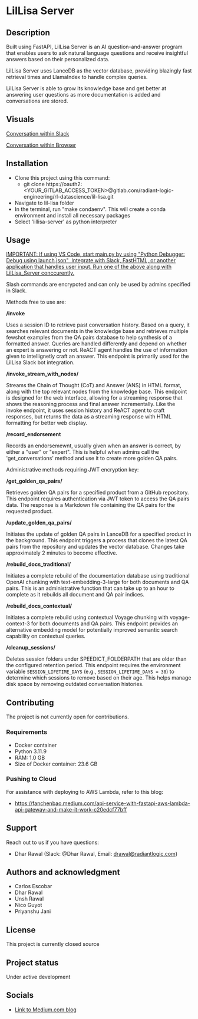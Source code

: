 # LilLisa Server
## Description

Built using FastAPI, LilLisa Server is an AI question-and-answer program that enables users to ask natural language questions and receive insightful answers based on their personalized data.

LilLisa Server uses LanceDB as the vector database, providing blazingly fast retrieval times and LlamaIndex to handle complex queries.

LilLisa Server is able to grow its knowledge base and get better at answering user questions as more documentation is added and conversations are stored.

## Visuals

[Conversation within Slack](./visuals/conversation_slack.png)

[Conversation within Browser](./visuals/conversation_web.png)

## Installation

- Clone this project using this command:
  - git clone https://oauth2:&lt;YOUR_GITLAB_ACCESS_TOKEN&gt;@gitlab.com/radiant-logic-engineering/rl-datascience/lil-lisa.git
- Navigate to lil-lisa folder
- In the terminal, run "make condaenv". This will create a conda environment and install all necessary packages
- Select 'lillisa-server' as python interpreter

## Usage

<ins>IMPORTANT<ins>: If using VS Code, start main.py by using "Python Debugger: Debug using launch.json"
​
Integrate with Slack, FastHTML, or another application that handles user input. Run one of the above along with LilLisa_Server conccurently.

Slash commands are encrypoted and can only be used by admins specified in Slack.

Methods free to use are:

**/invoke**

Uses a session ID to retrieve past conversation history. Based on a query, it searches relevant documents in the knowledge base and retrieves multiple fewshot examples from the QA pairs database to help synthesis of a formatted answer. Queries are handled differently and depend on whether an expert is answering or not. ReACT agent handles the use of information given to intellignetly craft an answer. This endpoint is primarily used for the LilLisa Slack bot integration.

**/invoke_stream_with_nodes/**

Streams the Chain of Thought (CoT) and Answer (ANS) in HTML format, along with the top relevant nodes from the knowledge base. This endpoint is designed for the web interface, allowing for a streaming response that shows the reasoning process and final answer incrementally. Like the invoke endpoint, it uses session history and ReACT agent to craft responses, but returns the data as a streaming response with HTML formatting for better web display.

**/record_endorsement**

Records an endorsemewnt, usually given when an answer is correct, by either a "user" or "expert". This is helpful when admins call the 'get_conversations' method and use it to create more golden QA pairs.

Administrative methods requiring JWT encryption key:

**/get_golden_qa_pairs/**

Retrieves golden QA pairs for a specified product from a GitHub repository. This endpoint requires authentication via JWT token to access the QA pairs data. The response is a Markdown file containing the QA pairs for the requested product.

**/update_golden_qa_pairs/**

Initiates the update of golden QA pairs in LanceDB for a specified product in the background. This endpoint triggers a process that clones the latest QA pairs from the repository and updates the vector database. Changes take approximately 2 minutes to become effective.

**/rebuild_docs_traditional/**

Initiates a complete rebuild of the documentation database using traditional OpenAI chunking with text-embedding-3-large for both documents and QA pairs. This is an administrative function that can take up to an hour to complete as it rebuilds all document and QA pair indices.

**/rebuild_docs_contextual/**

Initiates a complete rebuild using contextual Voyage chunking with voyage-context-3 for both documents and QA pairs. This endpoint provides an alternative embedding model for potentially improved semantic search capability on contextual queries.

**/cleanup_sessions/**

Deletes session folders under SPEEDICT_FOLDERPATH that are older than the configured retention period. This endpoint requires the environment variable `SESSION_LIFETIME_DAYS` (e.g., `SESSION_LIFETIME_DAYS = 30`) to determine which sessions to remove based on their age. This helps manage disk space by removing outdated conversation histories.

## Contributing

The project is not currently open for contributions.

### Requirements
- Docker container
- Python 3.11.9 
- RAM: 1.0 GB
- Size of Docker container: 23.6 GB

### Pushing to Cloud

For assistance with deploying to AWS Lambda, refer to this blog:
  - https://fanchenbao.medium.com/api-service-with-fastapi-aws-lambda-api-gateway-and-make-it-work-c20edcf77bff

## Support

Reach out to us if you have questions:
- Dhar Rawal (Slack: @Dhar Rawal, Email: drawal@radiantlogic.com)

## Authors and acknowledgment

- Carlos Escobar
- Dhar Rawal
- Unsh Rawal
- Nico Guyot
- Priyanshu Jani

## License

This project is currently closed source

## Project status

Under active development

## Socials
- [Link to Medium.com blog](https://medium.com/@carlos-a-escobar/deep-dive-into-the-best-chunking-indexing-method-for-rag-5921d29f138f)